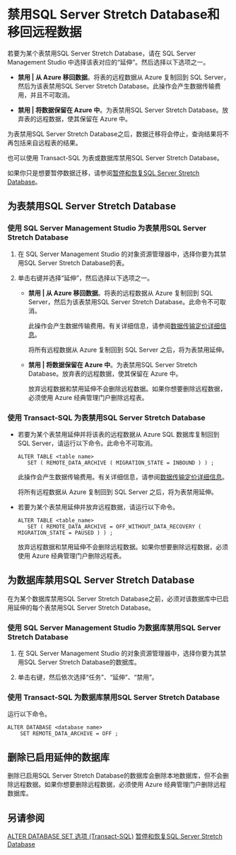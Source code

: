 <properties
	pageTitle="禁用SQL Server Stretch Database和移回远程数据 | Azure"
	description="了解如何为表禁用SQL Server Stretch Database并选择性地移回远程数据。"
	services="sql-server-stretch-database"
	documentationCenter=""
	authors="douglasl"
	manager="jhubbard"
	editor="monicar"/>

<tags
	ms.service="sql-server-stretch-database"
	ms.date="02/26/2016"
	wacn.date="03/10/2016"/>

# 禁用SQL Server Stretch Database和移回远程数据

若要为某个表禁用SQL Server Stretch Database，请在 SQL Server Management Studio 中选择该表对应的“延伸”。然后选择以下选项之一。

-   **禁用 | 从 Azure 移回数据**。将表的远程数据从 Azure 复制回到 SQL Server，然后为该表禁用SQL Server Stretch Database。此操作会产生数据传输费用，并且不可取消。

-   **禁用 | 将数据保留在 Azure 中**。为表禁用SQL Server Stretch Database。放弃表的远程数据，使其保留在 Azure 中。

为表禁用SQL Server Stretch Database之后，数据迁移将会停止，查询结果将不再包括来自远程表的结果。

也可以使用 Transact-SQL 为表或数据库禁用SQL Server Stretch Database。

如果你只是想要暂停数据迁移，请参阅[暂停和恢复SQL Server Stretch Database](/documentation/articles/sql-server-stretch-database-pause/)。

## 为表禁用SQL Server Stretch Database

### 使用 SQL Server Management Studio 为表禁用SQL Server Stretch Database

1.  在 SQL Server Management Studio 的对象资源管理器中，选择你要为其禁用SQL Server Stretch Database的表。

2.  单击右键并选择“延伸”，然后选择以下选项之一。

    -   **禁用 | 从 Azure 移回数据**。将表的远程数据从 Azure 复制回到 SQL Server，然后为该表禁用SQL Server Stretch Database。此命令不可取消。

        此操作会产生数据传输费用。有关详细信息，请参阅[数据传输定价详细信息](/pricing/details/data-transfer/)。

        将所有远程数据从 Azure 复制回到 SQL Server 之后，将为表禁用延伸。

    -   **禁用 | 将数据保留在 Azure 中**。为表禁用SQL Server Stretch Database。放弃表的远程数据，使其保留在 Azure 中。

        放弃远程数据和禁用延伸不会删除远程数据。如果你想要删除远程数据，必须使用 Azure 经典管理门户删除远程表。

### 使用 Transact-SQL 为表禁用SQL Server Stretch Database

-   若要为某个表禁用延伸并将该表的远程数据从 Azure SQL 数据库复制回到 SQL Server，请运行以下命令。此命令不可取消。

    ```tsql
    ALTER TABLE <table name>
       SET ( REMOTE_DATA_ARCHIVE ( MIGRATION_STATE = INBOUND ) ) ;
    ```
    此操作会产生数据传输费用。有关详细信息，请参阅[数据传输定价详细信息](/pricing/details/data-transfer/)。

    将所有远程数据从 Azure 复制回到 SQL Server 之后，将为表禁用延伸。

-   若要为某个表禁用延伸并放弃远程数据，请运行以下命令。

    ```tsql
    ALTER TABLE <table_name>
       SET ( REMOTE_DATA_ARCHIVE = OFF_WITHOUT_DATA_RECOVERY ( MIGRATION_STATE = PAUSED ) ) ;
    ```
    放弃远程数据和禁用延伸不会删除远程数据。如果你想要删除远程数据，必须使用 Azure 经典管理门户删除远程表。

## 为数据库禁用SQL Server Stretch Database
在为某个数据库禁用SQL Server Stretch Database之前，必须对该数据库中已启用延伸的每个表禁用SQL Server Stretch Database。

### 使用 SQL Server Management Studio 为数据库禁用SQL Server Stretch Database

1.  在 SQL Server Management Studio 的对象资源管理器中，选择你要为其禁用SQL Server Stretch Database的数据库。

2.  单击右键，然后依次选择“任务”、“延伸”、“禁用”。

### 使用 Transact-SQL 为数据库禁用SQL Server Stretch Database
运行以下命令。

```tsql
ALTER DATABASE <database name>
    SET REMOTE_DATA_ARCHIVE = OFF ;
```

## 删除已启用延伸的数据库
删除已启用SQL Server Stretch Database的数据库会删除本地数据库，但不会删除远程数据。如果你想要删除远程数据，必须使用 Azure 经典管理门户删除远程数据库。

## 另请参阅
[ALTER DATABASE SET 选项 (Transact-SQL)](https://msdn.microsoft.com/zh-cn/library/bb522682.aspx)
[暂停和恢复SQL Server Stretch Database](/documentation/articles/sql-server-stretch-database-pause/)

<!---HONumber=Mooncake_0307_2016-->